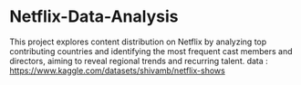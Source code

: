 # Netflix-Data-Analysis
This project explores content distribution on Netflix by analyzing top contributing countries and identifying the most frequent cast members and directors, aiming to reveal regional trends and recurring talent.
data : https://www.kaggle.com/datasets/shivamb/netflix-shows
